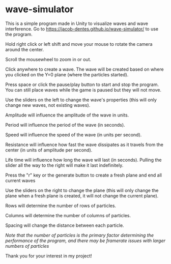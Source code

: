# wave-simulator

This is a simple program made in Unity to visualize waves and wave interference. Go to https://jacob-dentes.github.io/wave-simulator/ to use the program.

Hold right click or left shift and move your mouse to rotate the camera around the center.

Scroll the mousewheel to zoom in or out.

Click anywhere to create a wave. The wave will be created based on where you clicked on the Y=0 plane (where the particles started).

Press space or click the pause/play button to start and stop the program. You can still place waves while the game is paused but they will not move.

Use the sliders on the left to change the wave's properties (this will only change new waves, not existing waves).

  Amplitude will influence the amplitude of the wave in units.
  
  Period will influence the period of the wave (in seconds).
  
  Speed will influence the speed of the wave (in units per second).
  
  Resistance will influence how fast the wave dissipates as it travels from the center (in units of amplitude per second).
  
  Life time will influence how long the wave will last (in seconds). Pulling the slider all the way to the right will make it last indefinitely.
  
Press the "r" key or the generate button to create a fresh plane and end all current waves

Use the sliders on the right to change the plane (this will only change the plane when a fresh plane is created, it will not change the current plane).

  Rows will determine the number of rows of particles.
  
  Columns will determine the number of columns of particles.
  
  Spacing will change the distance between each particle.
  
  *Note that the number of particles is the primary factor determining the performance of the program, and there may be framerate issues with larger numbers of particles*
  
Thank you for your interest in my project!
